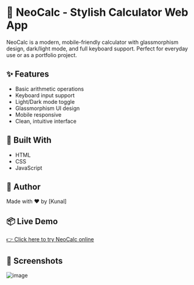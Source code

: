 # 🧮 NeoCalc - Stylish Calculator Web App

NeoCalc is a modern, mobile-friendly calculator with glassmorphism design, dark/light mode, and full keyboard support. Perfect for everyday use or as a portfolio project.

## ✨ Features
- Basic arithmetic operations
- Keyboard input support
- Light/Dark mode toggle
- Glassmorphism UI design
- Mobile responsive
- Clean, intuitive interface

## 🚀 Built With
- HTML
- CSS
- JavaScript

## 🎯 Author
Made with ❤️ by [Kunal]

## 📦 Live Demo
[👉 Click here to try NeoCalc online](https://hustler-kunal.github.io/CodeAlpha_Project_Modern-Calculator/)

## 📸 Screenshots
![image](https://github.com/user-attachments/assets/37242d08-db0e-4bf3-81bb-170eb44b882f)

